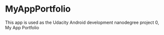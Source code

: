 # MyAppPortfolio
This app is used as the Udacity Android development nanodegree project 0, My App Portfolio
